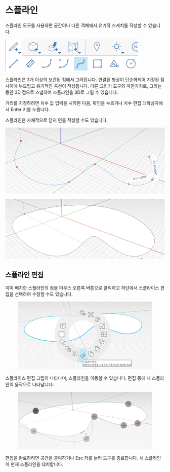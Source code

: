 # 스플라인

스플라인 도구를 사용하면 공간이나 다른 객체에서 유기적 스케치를 작성할 수 있습니다.

![](../.gitbook/assets/spline.png)

스플라인은 3개 이상의 보간된 점에서 그려집니다. 연결된 형상이 단순화되어 지정된 점 사이에 부드럽고 유기적인 곡선이 작성됩니다. 다른 그리기 도구와 마찬가지로, 그리는 동안 3D 점으로 스냅하여 스플라인을 3D로 그릴 수 있습니다.

거리를 지정하려면 치수 값 입력을 시작한 다음, 확인을 누르거나 치수 편집 대화상자에서 Enter 키를 누릅니다.

스플라인은 자체적으로 닫혀 면을 작성할 수도 있습니다.

![](../.gitbook/assets/spline2.png)

![](../.gitbook/assets/spline3.png)

## 스플라인 편집

이미 배치한 스플라인의 점을 마우스 오른쪽 버튼으로 클릭하고 하단에서 스플라이스 편집을 선택하여 수정할 수도 있습니다.

<figure><img src="../.gitbook/assets/image (8).png" alt=""><figcaption></figcaption></figure>

스플라이스 편집 그립이 나타나며, 스플라인을 이동할 수 있습니다. 편집 중에 새 스플라인이 윤곽으로 나타납니다.

<figure><img src="../.gitbook/assets/image (5).png" alt=""><figcaption></figcaption></figure>

편집을 완료하려면 공간을 클릭하거나 Esc 키를 눌러 도구를 종료합니다. 새 스플라인이 현재 스플라인을 대치합니다.
